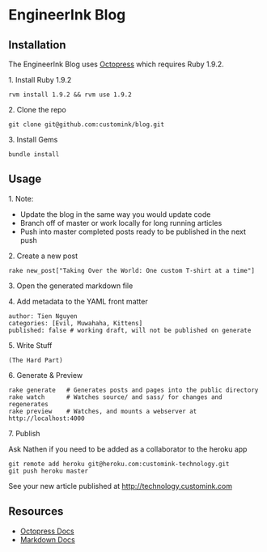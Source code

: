 EngineerInk Blog
=========================

## Installation

The EngineerInk Blog uses [Octopress](http://octopress.org/) which requires Ruby 1.9.2.

1\. Install Ruby 1.9.2

    rvm install 1.9.2 && rvm use 1.9.2


2\. Clone the repo

    git clone git@github.com:customink/blog.git


3\. Install Gems

    bundle install


## Usage

1\. Note:

* Update the blog in the same way you would update code
* Branch off of master or work locally for long running articles
* Push into master completed posts ready to be published in the next push

2\. Create a new post

    rake new_post["Taking Over the World: One custom T-shirt at a time"]

3\. Open the generated markdown file
      
4\. Add metadata to the YAML front matter  

    author: Tien Nguyen
    categories: [Evil, Muwahaha, Kittens]
    published: false # working draft, will not be published on generate

5\. Write Stuff
    
    (The Hard Part)

6\. Generate & Preview

    rake generate   # Generates posts and pages into the public directory
    rake watch      # Watches source/ and sass/ for changes and regenerates
    rake preview    # Watches, and mounts a webserver at http://localhost:4000

7\. Publish

Ask Nathen if you need to be added as a collaborator to the heroku app

    git remote add heroku git@heroku.com:customink-technology.git
    git push heroku master

See your new article published at http://technology.customink.com

## Resources
* [Octopress Docs](http://octopress.org/docs)
* [Markdown Docs](http://daringfireball.net/projects/markdown/)


